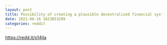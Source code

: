 ```yaml
--- 
layout: post 
title: Possibility of creating a plausible decentralized financial system for the developing world and a significant opportunity for investment? 
date: 2021-06-16 1623853299 
categories: reddit 
--- 
```

https://redd.it/o14jla